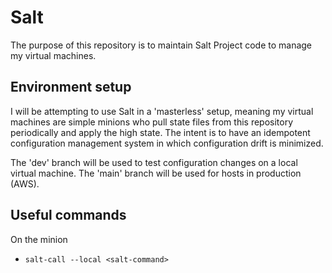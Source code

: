 # Salt

The purpose of this repository is to maintain Salt Project code to manage my virtual machines.

## Environment setup
I will be attempting to use Salt in a 'masterless' setup, meaning my virtual machines are simple minions who pull state files from this repository periodically and apply the high state.  The intent is to have an idempotent configuration management system in which configuration drift is minimized.

The 'dev' branch will be used to test configuration changes on a local virtual machine.  The 'main' branch will be used for hosts in production (AWS).

## Useful commands
On the minion

- `salt-call --local <salt-command>`

